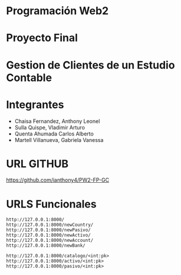 # Programación Web2 
# Proyecto Final
# Gestion de Clientes de un Estudio Contable


# Integrantes
- Chaisa Fernandez, Anthony Leonel
- Sulla Quispe, Vladimir Arturo
- Quenta Ahumada Carlos Alberto
- Martell Villanueva, Gabriela Vanessa

# URL GITHUB

https://github.com/ianthony4/PW2-FP-GC

# URLS Funcionales

```
http://127.0.0.1:8000/
http://127.0.0.1:8000/newCountry/
http://127.0.0.1:8000/newPasivo/
http://127.0.0.1:8000/newActivo/
http://127.0.0.1:8000/newAccount/
http://127.0.0.1:8000/newBank/

http://127.0.0.1:8000/catalogo/<int:pk>
http://127.0.0.1:8000/activo/<int:pk>
http://127.0.0.1:8000/pasivo/<int:pk>

```